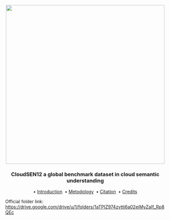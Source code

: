 <h1 align="center">
  <br>
  <img src=https://user-images.githubusercontent.com/54723897/113516465-b4650480-957a-11eb-8a1c-ace9b0917a8c.jpg width=500px>
  <br>    
</h1>

<h3 align="center">CloudSEN12 a global benchmark dataset in cloud semantic understanding</h3>

<p align="center">  
  • 
  <a href="#introduction">Introduction</a> &nbsp;•  
  <a href="#metodology">Metodology</a> &nbsp;•
  <a href="#citation">Citation</a> &nbsp;•
  <a href="#credits">Credits</a>  
</p>


Official folder link:
https://drive.google.com/drive/u/1/folders/1aTPIZ974zvtti6a02eiMyZaIf_Rp8QEc







